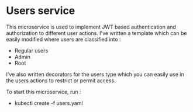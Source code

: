# Users service

This microservice is used to implement JWT based authentication and authorization to different user actions. 
I've written a template which can be easily modified where users are classified into :
- Regular users
- Admin
- Root

I've also written decorators for the users type which you can easily use in the users actions to restrict or permit access.

To start this microservice, run :
- kubectl create -f users.yaml
